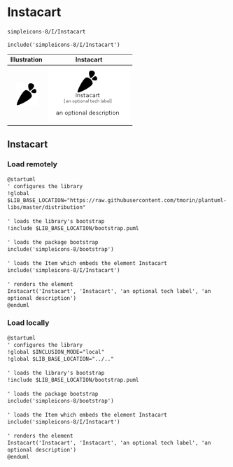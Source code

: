 # Instacart


```text
simpleicons-8/I/Instacart
```

```text
include('simpleicons-8/I/Instacart')
```



| Illustration | Instacart |
| :---: | :---: |
| ![illustration for Illustration](../../simpleicons-8/I/Instacart.png) | ![illustration for Instacart](../../simpleicons-8/I/Instacart.Local.png) |




## Instacart

### Load remotely
```plantuml
@startuml
' configures the library
!global $LIB_BASE_LOCATION="https://raw.githubusercontent.com/tmorin/plantuml-libs/master/distribution"

' loads the library's bootstrap
!include $LIB_BASE_LOCATION/bootstrap.puml

' loads the package bootstrap
include('simpleicons-8/bootstrap')

' loads the Item which embeds the element Instacart
include('simpleicons-8/I/Instacart')

' renders the element
Instacart('Instacart', 'Instacart', 'an optional tech label', 'an optional description')
@enduml
```

### Load locally
```plantuml
@startuml
' configures the library
!global $INCLUSION_MODE="local"
!global $LIB_BASE_LOCATION="../.."

' loads the library's bootstrap
!include $LIB_BASE_LOCATION/bootstrap.puml

' loads the package bootstrap
include('simpleicons-8/bootstrap')

' loads the Item which embeds the element Instacart
include('simpleicons-8/I/Instacart')

' renders the element
Instacart('Instacart', 'Instacart', 'an optional tech label', 'an optional description')
@enduml
```

